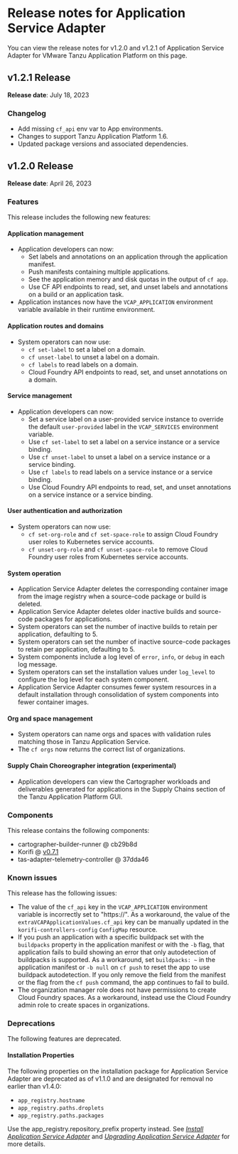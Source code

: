 # Release notes for Application Service Adapter

You can view the release notes for v1.2.0 and v1.2.1 of Application Service Adapter for VMware
Tanzu Application Platform on this page.

## <a id='1-2-1'></a> v1.2.1 Release

**Release date**: July 18, 2023

### Changelog

* Add missing `cf_api` env var to App environments.
* Changes to support Tanzu Application Platform 1.6.
* Updated package versions and associated dependencies.

## <a id='1-2-0'></a> v1.2.0 Release

**Release date**: April 26, 2023

### Features

This release includes the following new features:

#### Application management

- Application developers can now:
  - Set labels and annotations on an application through the application
    manifest.
  - Push manifests containing multiple applications.
  - See the application memory and disk quotas in the output of `cf app`.
  - Use CF API endpoints to read, set, and unset labels and annotations on a
    build or an application task.
- Application instances now have the `VCAP_APPLICATION` environment variable
  available in their runtime environment.

#### Application routes and domains

- System operators can now use:
  - `cf set-label` to set a label on a domain.
  - `cf unset-label` to unset a label on a domain.
  - `cf labels` to read labels on a domain.
  - Cloud Foundry API endpoints to read, set, and unset annotations on a domain.

#### Service management

- Application developers can now:
  - Set a service label on a user-provided service instance to override the
    default `user-provided` label in the `VCAP_SERVICES` environment variable.
  - Use `cf set-label` to set a label on a service instance or a service
    binding.
  - Use `cf unset-label` to unset a label on a service instance or a service
    binding.
  - Use `cf labels` to read labels on a service instance or a service binding.
  - Use Cloud Foundry API endpoints to read, set, and unset annotations on a
    service instance or a service binding.

#### User authentication and authorization

- System operators can now use:
  - `cf set-org-role` and `cf set-space-role` to assign Cloud Foundry user roles
    to Kubernetes service accounts.
  - `cf unset-org-role` and `cf unset-space-role` to remove Cloud Foundry user
    roles from Kubernetes service accounts.

#### System operation

- Application Service Adapter deletes the corresponding container image from the
  image registry when a source-code package or build is deleted.
- Application Service Adapter deletes older inactive builds and source-code
  packages for applications.
- System operators can set the number of inactive builds to retain per
  application, defaulting to 5.
- System operators can set the number of inactive source-code packages to retain
  per application, defaulting to 5.
- System components include a log level of `error`, `info`, or `debug` in each
  log message.
- System operators can set the installation values under `log_level` to
  configure the log level for each system component.
- Application Service Adapter consumes fewer system resources in a default
  installation through consolidation of system components into fewer container
  images.

#### Org and space management

- System operators can name orgs and spaces with validation rules matching those
  in Tanzu Application Service.
- The `cf orgs` now returns the correct list of organizations.

#### Supply Chain Choreographer integration (experimental)

- Application developers can view the Cartographer workloads and deliverables
  generated for applications in the Supply Chains section of the Tanzu
  Application Platform GUI.

### Components

This release contains the following components:

- cartographer-builder-runner @ cb29b8d
- Korifi @ [v0.7.1](https://github.com/cloudfoundry/korifi/tree/v0.7.1)
- tas-adapter-telemetry-controller @ 37dda46

### Known issues

This release has the following issues:

- The value of the `cf_api` key in the `VCAP_APPLICATION` environment variable is incorrectly set to "https://".
  As a workaround, the value of the `extraVCAPApplicationValues.cf_api` key can be manually updated in the `korifi-controllers-config` `ConfigMap` resource.
- If you push an application with a specific buildpack set with the `buildpacks`
  property in the application manifest or with the `-b` flag, that application
  fails to build showing an error that only autodetection of buildpacks is
  supported. As a workaround, set `buildpacks: ~` in the application manifest or
  `-b null` on `cf push` to reset the app to use buildpack autodetection. If you
  only remove the field from the manifest or the flag from the `cf push`
  command, the app continues to fail to build.
- The organization manager role does not have permissions to create Cloud
  Foundry spaces. As a workaround, instead use the Cloud Foundry admin role to
  create spaces in organizations.

### Deprecations

The following features are deprecated.

#### Installation Properties

The following properties on the installation package for Application Service
Adapter are deprecated as of v1.1.0 and are designated for removal no earlier
than v1.4.0:

- `app_registry.hostname`
- `app_registry.paths.droplets`
- `app_registry.paths.packages`

Use the app_registry.repository_prefix property instead. See [_Install
Application Service Adapter_](install.md) and [_Upgrading Application Service
Adapter_](upgrading.md) for more details.
